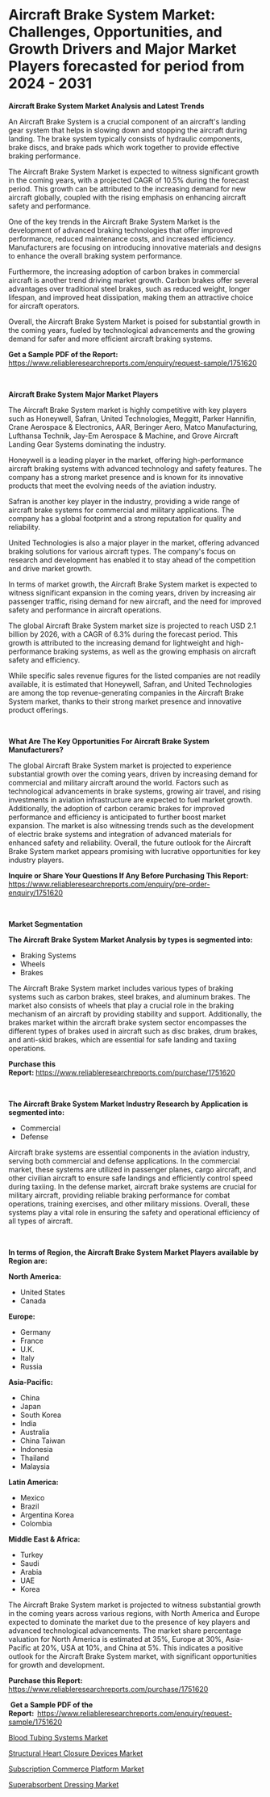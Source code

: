 <p><h1>Aircraft Brake System Market: Challenges, Opportunities, and Growth Drivers and Major Market Players forecasted for period from 2024 - 2031</h1></p><p><strong>Aircraft Brake System Market Analysis and Latest Trends</strong></p>
<p><p>An Aircraft Brake System is a crucial component of an aircraft's landing gear system that helps in slowing down and stopping the aircraft during landing. The brake system typically consists of hydraulic components, brake discs, and brake pads which work together to provide effective braking performance.</p><p>The Aircraft Brake System Market is expected to witness significant growth in the coming years, with a projected CAGR of 10.5% during the forecast period. This growth can be attributed to the increasing demand for new aircraft globally, coupled with the rising emphasis on enhancing aircraft safety and performance.</p><p>One of the key trends in the Aircraft Brake System Market is the development of advanced braking technologies that offer improved performance, reduced maintenance costs, and increased efficiency. Manufacturers are focusing on introducing innovative materials and designs to enhance the overall braking system performance.</p><p>Furthermore, the increasing adoption of carbon brakes in commercial aircraft is another trend driving market growth. Carbon brakes offer several advantages over traditional steel brakes, such as reduced weight, longer lifespan, and improved heat dissipation, making them an attractive choice for aircraft operators.</p><p>Overall, the Aircraft Brake System Market is poised for substantial growth in the coming years, fueled by technological advancements and the growing demand for safer and more efficient aircraft braking systems.</p></p>
<p><strong>Get a Sample PDF of the Report:&nbsp;</strong> <a href="https://www.reliableresearchreports.com/enquiry/request-sample/1751620">https://www.reliableresearchreports.com/enquiry/request-sample/1751620</a></p>
<p>&nbsp;</p>
<p><strong>Aircraft Brake System Major Market Players</strong></p>
<p><p>The Aircraft Brake System market is highly competitive with key players such as Honeywell, Safran, United Technologies, Meggitt, Parker Hannifin, Crane Aerospace & Electronics, AAR, Beringer Aero, Matco Manufacturing, Lufthansa Technik, Jay-Em Aerospace & Machine, and Grove Aircraft Landing Gear Systems dominating the industry.</p><p>Honeywell is a leading player in the market, offering high-performance aircraft braking systems with advanced technology and safety features. The company has a strong market presence and is known for its innovative products that meet the evolving needs of the aviation industry.</p><p>Safran is another key player in the industry, providing a wide range of aircraft brake systems for commercial and military applications. The company has a global footprint and a strong reputation for quality and reliability.</p><p>United Technologies is also a major player in the market, offering advanced braking solutions for various aircraft types. The company's focus on research and development has enabled it to stay ahead of the competition and drive market growth.</p><p>In terms of market growth, the Aircraft Brake System market is expected to witness significant expansion in the coming years, driven by increasing air passenger traffic, rising demand for new aircraft, and the need for improved safety and performance in aircraft operations.</p><p>The global Aircraft Brake System market size is projected to reach USD 2.1 billion by 2026, with a CAGR of 6.3% during the forecast period. This growth is attributed to the increasing demand for lightweight and high-performance braking systems, as well as the growing emphasis on aircraft safety and efficiency.</p><p>While specific sales revenue figures for the listed companies are not readily available, it is estimated that Honeywell, Safran, and United Technologies are among the top revenue-generating companies in the Aircraft Brake System market, thanks to their strong market presence and innovative product offerings.</p></p>
<p>&nbsp;</p>
<p><strong>What Are The Key Opportunities For Aircraft Brake System Manufacturers?</strong></p>
<p><p>The global Aircraft Brake System market is projected to experience substantial growth over the coming years, driven by increasing demand for commercial and military aircraft around the world. Factors such as technological advancements in brake systems, growing air travel, and rising investments in aviation infrastructure are expected to fuel market growth. Additionally, the adoption of carbon ceramic brakes for improved performance and efficiency is anticipated to further boost market expansion. The market is also witnessing trends such as the development of electric brake systems and integration of advanced materials for enhanced safety and reliability. Overall, the future outlook for the Aircraft Brake System market appears promising with lucrative opportunities for key industry players.</p></p>
<p><strong>Inquire or Share Your Questions If Any Before Purchasing This Report:</strong> <a href="https://www.reliableresearchreports.com/enquiry/pre-order-enquiry/1751620">https://www.reliableresearchreports.com/enquiry/pre-order-enquiry/1751620</a></p>
<p>&nbsp;</p>
<p><strong>Market Segmentation</strong></p>
<p><strong>The Aircraft Brake System Market Analysis by types is segmented into:</strong></p>
<p><ul><li>Braking Systems</li><li>Wheels</li><li>Brakes</li></ul></p>
<p><p>The Aircraft Brake System market includes various types of braking systems such as carbon brakes, steel brakes, and aluminum brakes. The market also consists of wheels that play a crucial role in the braking mechanism of an aircraft by providing stability and support. Additionally, the brakes market within the aircraft brake system sector encompasses the different types of brakes used in aircraft such as disc brakes, drum brakes, and anti-skid brakes, which are essential for safe landing and taxiing operations.</p></p>
<p><strong>Purchase this Report:&nbsp;</strong><a href="https://www.reliableresearchreports.com/purchase/1751620">https://www.reliableresearchreports.com/purchase/1751620</a></p>
<p>&nbsp;</p>
<p><strong>The Aircraft Brake System Market Industry Research by Application is segmented into:</strong></p>
<p><ul><li>Commercial</li><li>Defense</li></ul></p>
<p><p>Aircraft brake systems are essential components in the aviation industry, serving both commercial and defense applications. In the commercial market, these systems are utilized in passenger planes, cargo aircraft, and other civilian aircraft to ensure safe landings and efficiently control speed during taxiing. In the defense market, aircraft brake systems are crucial for military aircraft, providing reliable braking performance for combat operations, training exercises, and other military missions. Overall, these systems play a vital role in ensuring the safety and operational efficiency of all types of aircraft.</p></p>
<p>&nbsp;</p>
<p><strong>In terms of Region, the Aircraft Brake System Market Players available by Region are:</strong></p>
<p>
    <p> <strong> North America: </strong>
        <ul>
            <li>United States</li>
            <li>Canada</li>
        </ul>
        </p> 
    <p> <strong> Europe: </strong>
        <ul>
            <li>Germany</li>
            <li>France</li>
            <li>U.K.</li>
            <li>Italy</li>
            <li>Russia</li>
        </ul>
        </p> 
    <p> <strong> Asia-Pacific: </strong>
        <ul>
            <li>China</li>
            <li>Japan</li>
            <li>South Korea</li>
            <li>India</li>
            <li>Australia</li>
            <li>China Taiwan</li>
            <li>Indonesia</li>
            <li>Thailand</li>
            <li>Malaysia</li>
        </ul>
        </p> 
    <p> <strong> Latin America: </strong>
        <ul>
            <li>Mexico</li>
            <li>Brazil</li>
            <li>Argentina Korea</li>
            <li>Colombia</li>
        </ul>
        </p> 
    <p> <strong> Middle East & Africa: </strong>
        <ul>
            <li>Turkey</li>
            <li>Saudi</li>
            <li>Arabia</li>
            <li>UAE</li>
            <li>Korea</li>
        </ul>
    </p>
    </p>
<p><p>The Aircraft Brake System market is projected to witness substantial growth in the coming years across various regions, with North America and Europe expected to dominate the market due to the presence of key players and advanced technological advancements. The market share percentage valuation for North America is estimated at 35%, Europe at 30%, Asia-Pacific at 20%, USA at 10%, and China at 5%. This indicates a positive outlook for the Aircraft Brake System market, with significant opportunities for growth and development.</p></p>
<p><strong>Purchase this Report: </strong><a href="https://www.reliableresearchreports.com/purchase/1751620">https://www.reliableresearchreports.com/purchase/1751620</a></p>
<p>&nbsp;<strong>Get a Sample PDF of the Report:&nbsp;&nbsp;</strong><a href="https://www.reliableresearchreports.com/enquiry/request-sample/1751620">https://www.reliableresearchreports.com/enquiry/request-sample/1751620</a></p>
<p><strong></strong></p>
<p><p><a href="https://iodized-pantydraco-05c.notion.site/Blood-Tubing-Systems-Market-Furnish-Information-about-Market-Size-Market-Share-Market-Dynamics-an-2177b55c81bf46aa92984630ecf87352">Blood Tubing Systems Market</a></p><p><a href="https://view.publitas.com/reportprime-1/structural-heart-closure-devices-market-growth-market-trends-covid-19-impact-and-forecasts-for-period-from-2024-2031/">Structural Heart Closure Devices Market</a></p><p><a href="https://view.publitas.com/reportprime-1/subscription-commerce-platform-market-size-growing-and-forecasted-for-period-from-2024-2031-and-provides-complete-market-analysis-of-this-market/">Subscription Commerce Platform Market</a></p><p><a href="https://view.publitas.com/reportprime-1/superabsorbent-dressing-market-size-share-trends-analysis-report-by-application-regional-outlook-competitive-strategies-and-segment-forecasts-2024-2031/">Superabsorbent Dressing Market</a></p></p>